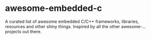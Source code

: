 # awesome-embedded-c
A curated list of awesome embedded C/C++ frameworks, libraries, resources and other shiny things. Inspired by all the other awesome-... projects out there. 
